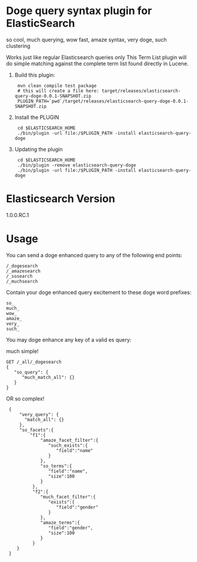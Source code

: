 Doge query syntax plugin for ElasticSearch
==================================

so cool, much querying, wow fast, amaze syntax, very doge, such clustering

Works just like regular Elasticsearch queries only 
This Term List plugin will do simple matching against the complete term list found directly in Lucene.

1. Build this plugin:

        mvn clean compile test package 
        # this will create a file here: target/releases/elasticsearch-query-doge-0.0.1-SNAPSHOT.zip
        PLUGIN_PATH=`pwd`/target/releases/elasticsearch-query-doge-0.0.1-SNAPSHOT.zip

2. Install the PLUGIN

        cd $ELASTICSEARCH_HOME
        ./bin/plugin -url file:/$PLUGIN_PATH -install elasticsearch-query-doge

3. Updating the plugin

        cd $ELASTICSEARCH_HOME
        ./bin/plugin -remove elasticsearch-query-doge
        ./bin/plugin -url file:/$PLUGIN_PATH -install elasticsearch-query-doge


Elasticsearch Version
===================
1.0.0.RC.1


Usage
==========

You can send a doge enhanced query to any of the following end points:

```
/_dogesearch
/_amazesearch
/_sosearch
/_muchsearch
```

Contain your doge enhanced query excitement to these doge word prefixes:
```
so_
much_
wow_
amaze_
very_
such_
```

You may doge enhance any key of a valid es query:

much simple!
```
GET /_all/_dogesearch
{
   "so_query": {
      "much_match_all": {}
   }
}
```

OR so complex!

```
 { 
     "very_query": {
       "match_all": {}
     },
     "so_facets":{
         "f1":{
	         "amaze_facet_filter":{
	            "such_exists":{
	               "field":"name"
	            }
	         },
	         "so_terms":{
	            "field":"name",
	            "size":100
	         }
	      },
	      "f2":{
	         "much_facet_filter":{
	            "exists":{
	               "field":"gender"
	            }
	         },
	         "amaze_terms":{
	            "field":"gender",
	            "size":100
	         }
	      }
 	}
 }

```





